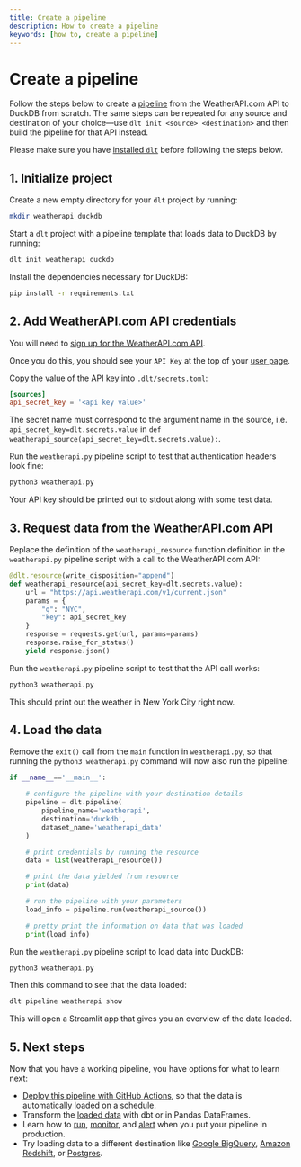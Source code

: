 ```yaml
---
title: Create a pipeline
description: How to create a pipeline
keywords: [how to, create a pipeline]
---
```


# Create a pipeline

Follow the steps below to create a [pipeline](../general-usage/glossary.md#pipeline) from the
WeatherAPI.com API to DuckDB from scratch. The same steps can be repeated for any source and
destination of your choice—use `dlt init <source> <destination>` and then build the pipeline for
that API instead.

Please make sure you have [installed `dlt`](../reference/installation.mdx) before following the
steps below.

## 1. Initialize project

Create a new empty directory for your `dlt` project by running:

```bash
mkdir weatherapi_duckdb
```

Start a `dlt` project with a pipeline template that loads data to DuckDB by running:

```bash
dlt init weatherapi duckdb
```

Install the dependencies necessary for DuckDB:

```bash
pip install -r requirements.txt
```

## 2. Add WeatherAPI.com API credentials

You will need to [sign up for the WeatherAPI.com API](https://www.weatherapi.com/signup.aspx).

Once you do this, you should see your `API Key` at the top of your
[user page](https://www.weatherapi.com/my/).

Copy the value of the API key into `.dlt/secrets.toml`:

```toml
[sources]
api_secret_key = '<api key value>'
```

The secret name must correspond to the argument name in the source, i.e.
`api_secret_key=dlt.secrets.value` in `def weatherapi_source(api_secret_key=dlt.secrets.value):`.

Run the `weatherapi.py` pipeline script to test that authentication headers look fine:

```bash
python3 weatherapi.py
```

Your API key should be printed out to stdout along with some test data.

## 3. Request data from the WeatherAPI.com API

Replace the definition of the `weatherapi_resource` function definition in the `weatherapi.py`
pipeline script with a call to the WeatherAPI.com API:

```python
@dlt.resource(write_disposition="append")
def weatherapi_resource(api_secret_key=dlt.secrets.value):
    url = "https://api.weatherapi.com/v1/current.json"
    params = {
        "q": "NYC",
        "key": api_secret_key
    }
    response = requests.get(url, params=params)
    response.raise_for_status()
    yield response.json()
```

Run the `weatherapi.py` pipeline script to test that the API call works:

```bash
python3 weatherapi.py
```

This should print out the weather in New York City right now.

## 4. Load the data

Remove the `exit()` call from the `main` function in `weatherapi.py`, so that running the
`python3 weatherapi.py` command will now also run the pipeline:

```python
if __name__=='__main__':

    # configure the pipeline with your destination details
    pipeline = dlt.pipeline(
        pipeline_name='weatherapi',
        destination='duckdb',
        dataset_name='weatherapi_data'
    )

    # print credentials by running the resource
    data = list(weatherapi_resource())

    # print the data yielded from resource
    print(data)

    # run the pipeline with your parameters
    load_info = pipeline.run(weatherapi_source())

    # pretty print the information on data that was loaded
    print(load_info)
```

Run the `weatherapi.py` pipeline script to load data into DuckDB:

```bash
python3 weatherapi.py
```

Then this command to see that the data loaded:

```bash
dlt pipeline weatherapi show
```

This will open a Streamlit app that gives you an overview of the data loaded.

## 5. Next steps

Now that you have a working pipeline, you have options for what to learn next:

- [Deploy this pipeline with GitHub Actions](deploy-a-pipeline/deploy-with-github-actions), so that
  the data is automatically loaded on a schedule.
- Transform the [loaded data](../dlt-ecosystem/transformations) with dbt or in
  Pandas DataFrames.
- Learn how to [run](../running-in-production/running.md),
  [monitor](../running-in-production/monitoring.md), and
  [alert](../running-in-production/alerting.md) when you put your pipeline in production.
- Try loading data to a different destination like
  [Google BigQuery](../dlt-ecosystem/destinations/bigquery.md),
  [Amazon Redshift](../dlt-ecosystem/destinations/redshift.md), or
  [Postgres](../dlt-ecosystem/destinations/postgres.md).
